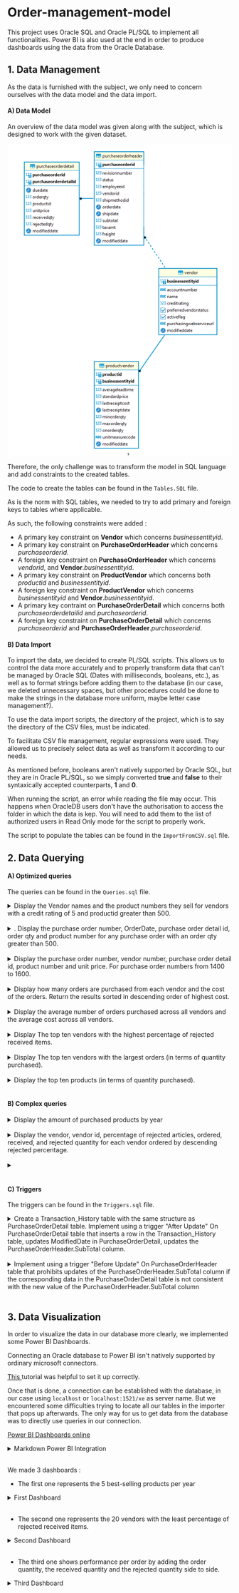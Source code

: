 # Order-management-model

This project uses Oracle SQL and Oracle PL/SQL to implement all functionalities.
Power BI is also used at the end in order to produce dashboards using the data from the Oracle Database.

## 1. Data Management

As the data is furnished with the subject, we only need to concern ourselves with the data model and the data import.

#### A) Data Model

An overview of the data model was given along with the subject, which is designed to work with the given dataset.

![Image not found](https://github.com/Pierrotpsy/Order-management-model/blob/main/Media/model.PNG)

Therefore, the only challenge was to transform the model in SQL language and add constraints to the created tables.

The code to create the tables can be found in the `Tables.SQL` file. 

As is the norm with SQL tables, we needed to try to add primary and foreign keys to tables where applicable.

As such, the following constraints were added : 
- A primary key constraint on **Vendor** which concerns *businessentityid*.
- A primary key constraint on **PurchaseOrderHeader** which concerns *purchaseorderid*.
- A foreign key constraint on **PurchaseOrderHeader** which concerns *vendorid*, and **Vendor**.*businessentityid*.
- A primary key constraint on **ProductVendor** which concerns both *productid* and *businessentityid*.
- A foreign key constraint on **ProductVendor** which concerns *businessentityid* and **Vendor**.*businessentityid*.
- A primary key contraint on **PurchaseOrderDetail** which concerns both *purchaseorderdetailid* and *purchaseorderid*.
- A foreign key constraint on **PurchaseOrderDetail** which concerns *purchaseorderid* and **PurchaseOrderHeader**.*purchaseorderid*.

#### B) Data Import

To import the data, we decided to create PL/SQL scripts. This allows us to control the data more accurately and to properly transform data that can't be managed by Oracle SQL (Dates with milliseconds, booleans, etc.), as well as to format strings before adding them to the database (in our case, we deleted unnecessary spaces, but other procedures could be done to make the strings in the database more uniform, maybe letter case management?).

To use the data import scripts, the directory of the project, which is to say the directory of the CSV files, must be indicated.

To facilitate CSV file management, regular expressions were used. They allowed us to precisely select data as well as transform it according to our needs.

As mentioned before, booleans aren't natively supported by Oracle SQL, but they are in Oracle PL/SQL, so we simply converted **true** and **false** to their syntaxically accepted counterparts, **1** and **0**.

When running the script, an error while reading the file may occur. This happens when OracleDB users don't have the authorisation to access the folder in which the data is kep. You will need to add them to the list of authorized users in Read Only mode for the script to properly work.

The script to populate the tables can be found in the `ImportFromCSV.sql` file.

## 2. Data Querying

#### A) Optimized queries

The queries can be found in the `Queries.sql` file.

<details>
    <summary>Display the Vendor names and the product numbers they sell for vendors with a credit rating of 5 and productid greater than 500.</summary>


```sql
select name, productid  
    from vendor   
        inner join productvendor  
            on (vendor.businessentityid = productvendor.businessentityid)  
    where (creditrating = 5) and (productid > 500);  
        -- Cost : 4
```

![Image not found](https://github.com/Pierrotpsy/Order-management-model/blob/main/Media/2.A.PNG)
</details>

<br>

<details>
    <summary>. Display the purchase order number, OrderDate, purchase order detail id, order qty and product number for any purchase order with an order qty greater than 500.</summary>

```sql
select purchaseorderheader.purchaseorderid, orderdate, purchaseorderdetailid, orderqty, productid  
    from purchaseorderheader  
        inner join purchaseorderdetail  
            on (purchaseorderheader.purchaseorderid = purchaseorderdetail.purchaseorderid)  
    where orderqty > 500;  
        -- Cost : 30
```

In order to reduce the cost of our queries, we use materialized views. Those can be used on several queries that are based on the same tables.  
These views also reduce queries' cardinality. This way less storage is used on the computer.

```sql
-- Using materialized view :

create materialized view product1  
    build immediate  
    refresh complete on demand  
    as  
        select purchaseorderheader.purchaseorderid, orderdate, purchaseorderdetailid, orderqty,  
            productid, vendorid, unitprice  
        from purchaseorderheader  
            inner join purchaseorderdetail  
                on (purchaseorderheader.purchaseorderid = purchaseorderdetail.purchaseorderid);  
        
select purchaseorderid, orderdate, purchaseorderdetailid, orderqty, productid  
    from product1  
        where orderqty > 500;  
        -- Cost : 14
```

![Image not found](https://github.com/Pierrotpsy/Order-management-model/blob/main/Media/2.B.PNG)
</details>

<br>

<details>
    <summary>Display the purchase order number, vendor number, purchase order detail id, product number and unit price. For purchase order numbers from 1400 to 1600.</summary>

```sql
select purchaseorderheader.purchaseorderid, vendorid, purchaseorderdetailid, productid, unitprice  
    from purchaseorderheader  
        inner join purchaseorderdetail  
            on (purchaseorderheader.purchaseorderid = purchaseorderdetail.purchaseorderid)  
    where purchaseorderheader.purchaseorderid between 1400 and 1600;  
        -- Cost : 30  

-- Using materialized view :  
      
select purchaseorderid, vendorid, purchaseorderdetailid, productid, unitprice   
    from product1  
        where purchaseorderid between 1400 and 1600;  
        -- Cost : 14  

-- drop materialized view product1;
```

We do not forget to drop every view at the end of its utilisation.

![Image not found](https://github.com/Pierrotpsy/Order-management-model/blob/main/Media/2.C.PNG)
</details>

<br>

<details>
    <summary>Display how many orders are purchased from each vendor and the cost of the orders. Return the results sorted in descending order of highest cost.</summary>

```sql
select count(purchaseorderid) as numberorder,  
    vendorid, sum(subtotal + freight + taxamt) as ordercost  
    from purchaseorderheader  
        inner join vendor  
            on vendorid = businessentityid  
    group by vendorid  
    order by ordercost desc;  
        -- Cost : 14  
        
-- Using materialized view :  
 
create materialized view vendor  
    build immediate  
    refresh complete on demand  
    as  
        select count(purchaseorderid) as numberorder,  
            vendorid, sum(subtotal + freight + taxamt) as ordercost  
        from purchaseorderheader  
            inner join vendor  
                on vendorid = businessentityid  
        group by vendorid;  

select * from vendor  
    order by ordercost desc;  
        -- Cost : 3  
```

![Image not found](https://github.com/Pierrotpsy/Order-management-model/blob/main/Media/2.D.PNG)
</details>

<br>

<details>
    <summary>Display the average number of orders purchased across all vendors and the average cost across all vendors.</summary>

```sql
select round(avg(numberorder), 3), round(avg(ordercost),3)  
    from(  
        select count(purchaseorderid) as numberorder,  
            vendorid, sum(subtotal + freight + taxamt) as ordercost  
            from purchaseorderheader  
                inner join vendor  
                    on vendorid = businessentityid  
            group by vendorid);  
        -- Cost : 13  
        
-- Using materialized view :  
     
select round(avg(numberorder), 3), round(avg(ordercost),3)   
    from vendor;  
        -- Cost : 2  

-- drop materialized view vendor;  
```

![Image not found](https://github.com/Pierrotpsy/Order-management-model/blob/main/Media/2.E.PNG)
</details>

<br>

<details>
    <summary>Display The top ten vendors with the highest percentage of rejected received items.</summary>

```sql
select vendorid, round((100*sum(rejectedqty) / sum(receivedqty)),3) as percentagerejected  
    from purchaseorderheader  
        inner join purchaseorderdetail  
            on (purchaseorderheader.purchaseorderid = purchaseorderdetail.purchaseorderid)  
    group by vendorid  
    order by percentagerejected desc fetch first 10 rows only;  
        -- Cost : 34  

-- Using materialized view :  

create materialized view product2  
    build immediate  
    refresh complete on demand  
    as  
        select vendorid, orderqty, purchaseorderdetailid, rejectedqty, receivedqty, productid  
        from purchaseorderheader  
            inner join purchaseorderdetail  
                on (purchaseorderheader.purchaseorderid = purchaseorderdetail.purchaseorderid);  

select vendorid, round((100*SUM(rejectedqty) / sum(receivedqty)),3) as percentagerejected  
    from product2  
    group by vendorid  
    order by percentagerejected desc fetch first 10 rows only;  
        -- Cost : 14  
```

![Image not found](https://github.com/Pierrotpsy/Order-management-model/blob/main/Media/2.F.PNG)
</details>

<br>

<details>
    <summary>Display The top ten vendors with the largest orders (in terms of quantity purchased).</summary>

```sql
select vendorid, sum(orderqty) as qty  
    from purchaseorderheader  
        inner join purchaseorderdetail  
            on (purchaseorderheader.purchaseorderid = purchaseorderdetail.purchaseorderid)  
    group by vendorid  
    order by qty desc fetch first 10 rows only;  
        -- Cost : 34  

-- Using materialized view :  

select vendorid, sum(orderqty) as qty  
    from product2  
    group by vendorid   
    order by qty desc fetch first 10 rows only;  
        -- Cost : 14        
```

![Image not found](https://github.com/Pierrotpsy/Order-management-model/blob/main/Media/2.G_1.PNG)

We gave this question two different meanings. The first one was to display the top ten vendors with the more ordered articles in general. The following up one is to display the top ten vendors with the largest distinct orders in terms of quantity.

```sql
select vendorid, sum(orderqty) as sumorder  
    from purchaseorderheader  
        inner join purchaseorderdetail  
            on (purchaseorderheader.purchaseorderid = purchaseorderdetail.purchaseorderid)  
    group by purchaseorderdetailid, vendorid  
    order by sumorder desc fetch first 10 rows only;  
-- Can display the same vendor several times?  
        -- Cost : 34  

-- Using materialized view :  

select vendorid, sum(orderqty) as sumorder  
    from product2  
    group by purchaseorderdetailid, vendorid  
    order by sumorder desc fetch first 10 rows only;  
        -- Cost : 14  
```

![Image not found](https://github.com/Pierrotpsy/Order-management-model/blob/main/Media/2.G_2.PNG)
</details>

<br>

<details>
    <summary>Display the top ten products (in terms of quantity purchased).</summary>

```sql
select productid, sum(orderqty) as qtypurchased  
    from purchaseorderdetail  
    group by productid   
    order by qtypurchased desc fetch first 10 rows only;  
        -- Cost : 22  

-- Using materialized view :  

select productid, sum(orderqty) as qtypurchased  
    from product2  
    group by productid  
    order by qtypurchased desc fetch first 10 rows only;  
        -- Cost : 14  
        
-- drop materialized view product2;  
```

![Image not found](https://github.com/Pierrotpsy/Order-management-model/blob/main/Media/2.H.PNG)
</details>

<br>

#### B) Complex queries

<details>
    <summary>Display the amount of purchased products by year</summary>

```sql
select purchaseorderdetail.productid,  
        sum(purchaseorderdetail.unitprice*purchaseorderdetail.orderqty) as amount,  
        EXTRACT(YEAR from purchaseorderdetail.duedate) as year  
    from purchaseorderdetail  
        inner join productvendor  
            on (purchaseorderdetail.productid = productvendor.productid)  
    group by purchaseorderdetail.productid, EXTRACT(YEAR from purchaseorderdetail.duedate)  
    order by year asc, amount desc;  
        -- Cost : 282  

-- Using materialsed view :  

create materialized view purchase  
    build immediate  
    refresh complete on demand  
    as  
        select purchaseorderdetail.productid, purchaseorderdetail.unitprice, purchaseorderdetail.orderqty,  
            EXTRACT(YEAR from purchaseorderdetail.duedate) as year,  
            businessentityid, rejectedqty, receivedqty  
        from purchaseorderdetail  
            inner join productvendor  
                on (purchaseorderdetail.productid = productvendor.productid);  

select productid, sum(unitprice*orderqty) as amount, year  
    from purchase  
    group by productid, year  
    order by year asc, amount desc;  
        -- Cost : 26  
```

![Image not found](https://github.com/Pierrotpsy/Order-management-model/blob/main/Media/2.I_1.PNG)
</details>

<br>

<details>
    <summary>Display the vendor, vendor id, percentage of rejected articles, ordered, received, and rejected quantity for each vendor ordered by descending rejected percentage.</summary>

```sql
select productvendor.businessentityid, name,  
    round(100*SUM(rejectedqty)/SUM(receivedqty),3) as rejectedPercentage,  
    sum(orderqty), sum(receivedqty), sum(rejectedqty)  
    from purchaseorderdetail  
        inner join productvendor  
            on (purchaseorderdetail.productid = productvendor.productid)  
        inner join vendor  
            on (productvendor.businessentityid = vendor.businessentityid)  
    group by productvendor.businessentityid, name  
    order by rejectedPercentage desc;  
        -- Cost : 26  

-- Using materialsed view :  

select purchase.businessentityid, name,  
    round(100*SUM(rejectedqty)/SUM(receivedqty),3) as rejectedPercentage,  
    SUM(orderqty), SUM(receivedqty), SUM(rejectedqty)  
    from purchase  
        inner join vendor  
            on (purchase.businessentityid = vendor.businessentityid)  
    group by purchase.businessentityid, name   
    order by rejectedPercentage desc;  
        -- Cost : 28  
            --> The query that doesn't use the materialzed view is faster than the one using it.  

-- drop materialized view purchase;  

```

![Image not found](https://github.com/Pierrotpsy/Order-management-model/blob/main/Media/2.I_2.PNG)
</details>

<br>

<details>
    <summary></summary>

```sql
```

![Image not found](https://github.com/Pierrotpsy/Order-management-model/blob/main/Media/2.I_1.PNG)
</details>

<br>

#### C) Triggers

The triggers can be found in the `Triggers.sql` file.

<details>
    <summary>Create a Transaction_History table with the same structure as
PurchaseOrderDetail table. Implement using a trigger "After Update" On
PurchaseOrderDetail table that inserts a row in the Transaction_History table, updates ModifiedDate in PurchaseOrderDetail, updates the PurchaseOrderHeader.SubTotal column.</summary>

<br>

The **TransactionHistory** table was easy to create.

```sql
--drop table TransactionHistory;

create table TransactionHistory(
   purchaseorderid number(10),
   purchaseorderdetailid number(10),
   duedate date,
   orderqty number(10),
   productid number(10),
   unitprice number,
   receivedqty number(10),
   rejectedqty number(10),
   modifieddate date
);
```

As for the trigger, it is asked that the trigger modifies the modified date of the table it applies to. However, this is by definition not permitted by Oracle SQL using an **AFTER UPDATE** trigger and will throw a mutating table error (*ORA-04091*). 
Therefore, we decided to implement a **BEFORE UPDATE** trigger which allows such an update. This doesn't change anything else in the trigger, since the two other functionalities would also work in an **AFTER UPDATE** trigger.

Here is the code for the trigger : 

```sql
--drop trigger Trig_After_POD_Update;

create or replace trigger Trig_Before_POD_Update
before update on PurchaseOrderDetail 
for each row
DECLARE  
BEGIN 
    select CURRENT_TIMESTAMP into :new.modifieddate from dual;
    
    insert into TransactionHistory values (
            :new.purchaseorderid,
            :new.purchaseorderdetailid,
            :new.duedate,
            :new.orderqty,
            :new.productid,
            :new.unitprice,
            :new.receivedqty,
            :new.rejectedqty,
            :new.modifieddate
            );
            
    update PurchaseOrderHeader 
        set subtotal = :new.orderqty*:new.unitprice 
            - :old.orderqty*:old.unitprice 
            + subtotal 
        where purchaseorderid = :new.purchaseorderid;
END;
/

--update PurchaseOrderDetail set unitprice = 10, orderqty = 1 where purchaseorderdetailid = 2;

```

</details>

<br>

<details>
    <summary>Implement using a trigger "Before Update" On PurchaseOrderHeader table that prohibits updates of the PurchaseOrderHeader.SubTotal column if the corresponding data in the PurchaseOrderDetail table is not consistent with the new value of the PurchaseOrderHeader.SubTotal column</summary>

<br>

Here is the code for the trigger : 

```sql
--drop trigger Trig_Before_POH_Update;

create or replace trigger Trig_Before_POH_Update
before update of subtotal on PurchaseOrderHeader 
for each row
DECLARE  
    invalidSubtotal exception;
    subtotalHeader PurchaseOrderHeader.subtotal%TYPE;
    subtotalDetail PurchaseOrderHeader.subtotal%TYPE;
BEGIN 
    select sum(orderqty*unitprice) into subtotalDetail 
        from PurchaseOrderDetail 
        where purchaseorderid = :new.purchaseorderid 
        group by purchaseorderid;

    subtotalHeader := :new.subtotal;
    if(subtotalHeader != subtotalDetail)
    then 
        raise invalidSubtotal;
    end if;
    
EXCEPTION 
    when invalidSubtotal then
    raise_application_error(-20010, 'Subtotal does not match the amounts in the PurchaseOrderDetail table');
END;
/

--update PurchaseOrderHeader set subtotal = 10 where purchaseorderid = 2;
```

![Image not found](link)
</details>

<br>


## 3. Data Visualization

In order to visualize  the data in our database more clearly, we implemented some Power BI Dashboards. 

Connecting an Oracle database to Power BI isn't natively supported by ordinary microsoft connectors.

[This ](https://www.oracle.com/a/ocom/docs/database/microsoft-powerbi-connection-adw.pdf) tutorial was helpful to set it up correctly.

Once that is done, a connection can be established with the database, in our case using `localhost` or `localhost:1521/xe` as server name. But we encountered some difficulties trying to locate all our tables in the importer that pops up afterwards. The only way for us to get data from the database was to directly use queries in our connection.

[Power BI Dashboards online](https://app.powerbi.com/links/u8K7Vs41tz?ctid=88eebcae-d6e6-4ef7-bba4-4c34f4c2d5e0&pbi_source=linkShare&bookmarkGuid=72f1d9bc-bd99-4682-88e8-1821c84fd1d5)

<details>
    <summary>Markdown Power BI Integration</summary>

<iframe title="dahsboards" width="1140" height="541.25" src="https://app.powerbi.com/reportEmbed?reportId=f206ee89-df15-4f9b-9e49-79dd3a160089&autoAuth=true&ctid=88eebcae-d6e6-4ef7-bba4-4c34f4c2d5e0" frameborder="0" allowFullScreen="true"></iframe>

</details>

<br>



We made 3 dashboards :
- The first one represents the 5 best-selling products per year

<details>
    <summary>First Dashboard</summary>

The dashboard was generated using this query :
```sql
select purchaseorderdetail.productid,      
    sum(purchaseorderdetail.unitprice*purchaseorderdetail.orderqty) as amount,  
    EXTRACT(YEAR from purchaseorderdetail.duedate) as year 
    from purchaseorderdetail 
        inner join productvendor on (purchaseorderdetail.productid = productvendor.productid) 
    group by purchaseorderdetail.productid, 
            EXTRACT(YEAR from purchaseorderdetail.duedate) 
    order by year asc, 
        amount desc;

```

A rank column was then generated according to each year, and a filter was applied to only select the first 5 products of each year.

Formatting was then applied to the visual in order to emphasize the values and to sort them correctly.

![Image not found](https://github.com/Pierrotpsy/Order-management-model/blob/main/Media/dahsboards-1.png)
</details>

<br>

- The second one represents the 20 vendors with the least percentage of rejected received items.
<details>
    <summary>Second Dashboard</summary>

The dashboard was generated using this query :
```sql
select productvendor.businessentityid, 
    name, 
    100*sum(rejectedqty)/sum(receivedqty) as rejected
    from purchaseorderdetail 
        inner join productvendor on (purchaseorderdetail.productid = productvendor.productid)
        inner join vendor on (productvendor.businessentityid = vendor.businessentityid) 
    group by productvendor.businessentityid, name 
    order by rejected asc;
```

A rank column was then added and a filter was applied to select the first 20 vendors.

Formatting was then applied to the visual in order to emphasize the values and to sort them correctly.

Although the question asked for the first 5 vendors, that wasn't very interesting since the first 5 vendors all have a percentage of rejected received items of 0. So we decided to include the first 20 vendors to make it more pertinent.

![Image not found](https://github.com/Pierrotpsy/Order-management-model/blob/main/Media/dahsboards-2.png)
</details>

<br>

- The third one shows performance per order by adding the order quantity, the received quantity and the rejected quantity side to side.
<details>
    <summary>Third Dashboard</summary>

This dashboard was generated using this query :
```sql
select purchaseorderid, 
    orderqty, 
    receivedqty, 
    rejectedqty 
    from PurchaseOrderDetail;
```

Formatting was then applied to the visual in order to emphasize the three values and to sort them correctly.

![Image not found](https://github.com/Pierrotpsy/Order-management-model/blob/main/Media/dahsboards-3.png)
</details>

<br>

